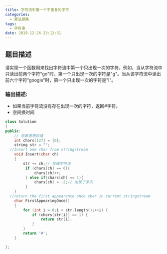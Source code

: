 ```yaml
---
title: 字符流中第一个不重复的字符
categories:
  - 算法题集
tags:
  - 字符串
date: 2019-12-26 23:12:31
---
```


## 题目描述
请实现一个函数用来找出字符流中第一个只出现一次的字符。例如，当从字符流中只读出前两个字符"go"时，第一个只出现一次的字符是"g"。当从该字符流中读出前六个字符“google"时，第一个只出现一次的字符是"l"。
### 输出描述:
- 如果当前字符流没有存在出现一次的字符，返回#字符。  
- 空间换时间

```cpp
class Solution
{
public:
    // 哈希思想存储
    int chars[127] = {0};
    string str = ""; 
  //Insert one char from stringstream
    void Insert(char ch)
    {
        str += ch;// 存储字符流
         if (chars[ch] == 0){
             chars[ch]++;
         } else if(chars[ch] == 1){
             chars[ch] = -2;// 出现了多次
         }
    }
  //return the first appearence once char in current stringstream
    char FirstAppearingOnce()
    {
        for (int i = 0;i < str.length();++i) {
            if (chars[str[i]] == 1) {
                return str[i];
            }
        }
        return '#';
    }

};
```